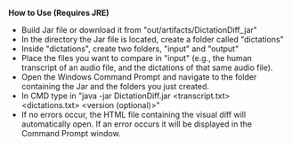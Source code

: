 **How to Use (Requires JRE)**<br>
- Build Jar file or download it from "out/artifacts/DictationDiff_jar"
- In the directory the Jar file is located, create a folder called "dictations"
- Inside "dictations", create two folders, "input" and "output"
- Place the files you want to compare in "input" (e.g., the human transcript of an audio file, and the dictations of that same audio file).
- Open the Windows Command Prompt and navigate to the folder containing the Jar and the folders you just created.
- In CMD type in "java -jar DictationDiff.jar <transcript.txt> <dictations.txt> <version (optional)>"
- If no errors occur, the HTML file containing the visual diff will automatically open. If an error occurs it will be displayed in the Command Prompt window.